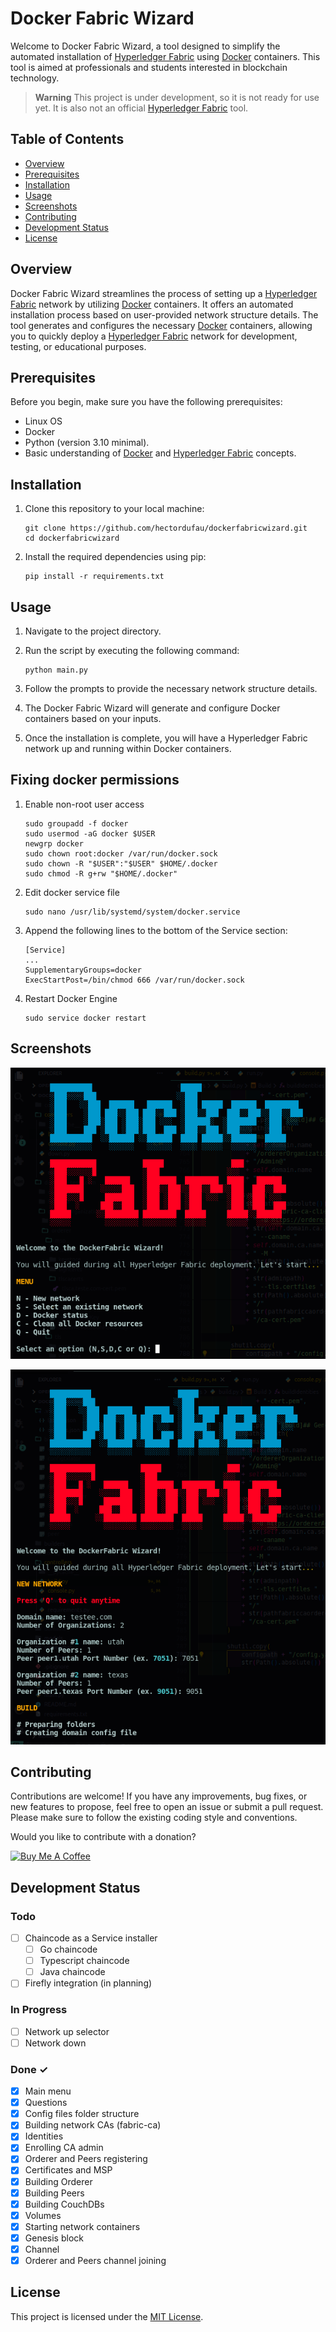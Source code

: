 # Docker Fabric Wizard

Welcome to Docker Fabric Wizard, a tool designed to simplify the automated installation of [Hyperledger Fabric](https://www.hyperledger.org/projects/fabric) using [Docker](https://hub.docker.com/u/hyperledger/) containers. This tool is aimed at professionals and students interested in blockchain technology.

> __Warning__
This project is under development, so it is not ready for use yet. It is also not an official [Hyperledger Fabric](https://www.hyperledger.org/projects/fabric) tool.


## Table of Contents

- [Overview](#overview)
- [Prerequisites](#prerequisites)
- [Installation](#installation)
- [Usage](#usage)
- [Screenshots](#screenshots)
- [Contributing](#contributing)
- [Development Status](#development-status)
- [License](#license)

## Overview

Docker Fabric Wizard streamlines the process of setting up a [Hyperledger Fabric](https://www.hyperledger.org/projects/fabric) network by utilizing [Docker](https://hub.docker.com/u/hyperledger/) containers. It offers an automated installation process based on user-provided network structure details. The tool generates and configures the necessary [Docker](https://hub.docker.com/u/hyperledger/) containers, allowing you to quickly deploy a [Hyperledger Fabric](https://www.hyperledger.org/projects/fabric) network for development, testing, or educational purposes.

## Prerequisites

Before you begin, make sure you have the following prerequisites:

- Linux OS
- Docker
- Python (version 3.10 minimal).
- Basic understanding of [Docker](https://docs.docker.com/) and [Hyperledger Fabric](https://hyperledger-fabric.readthedocs.io/en/latest/getting_started.html) concepts.

## Installation

1. Clone this repository to your local machine:

   ```
   git clone https://github.com/hectordufau/dockerfabricwizard.git
   cd dockerfabricwizard
   ```

2. Install the required dependencies using pip:

   ```
   pip install -r requirements.txt
   ```

## Usage

1. Navigate to the project directory.

2. Run the script by executing the following command:

   ```
   python main.py
   ```

3. Follow the prompts to provide the necessary network structure details.

4. The Docker Fabric Wizard will generate and configure Docker containers based on your inputs.

5. Once the installation is complete, you will have a Hyperledger Fabric network up and running within Docker containers.

## Fixing docker permissions

1. Enable non-root user access

   ```
   sudo groupadd -f docker
   sudo usermod -aG docker $USER
   newgrp docker
   sudo chown root:docker /var/run/docker.sock
   sudo chown -R "$USER":"$USER" $HOME/.docker
   sudo chmod -R g+rw "$HOME/.docker"
   ```

2. Edit docker service file

   ```
   sudo nano /usr/lib/systemd/system/docker.service
   ```

3. Append the following lines to the bottom of the Service section:

   ```
   [Service]
   ...
   SupplementaryGroups=docker
   ExecStartPost=/bin/chmod 666 /var/run/docker.sock

   ```

4. Restart Docker Engine

   ```
   sudo service docker restart
   ```

## Screenshots

![Main menu](/screenshots/screen1.png "Main menu")

![New network](/screenshots/screen2.png "New network")

## Contributing

Contributions are welcome! If you have any improvements, bug fixes, or new features to propose, feel free to open an issue or submit a pull request. Please make sure to follow the existing coding style and conventions.

Would you like to contribute with a donation?

<a href="https://www.buymeacoffee.com/hectordufau" target="_blank"><img src="https://cdn.buymeacoffee.com/buttons/v2/arial-yellow.png" alt="Buy Me A Coffee" height="45"></a>

## Development Status

### Todo

- [ ] Chaincode as a Service installer
   - [ ] Go chaincode
   - [ ] Typescript chaincode
   - [ ] Java chaincode
- [ ] Firefly integration (in planning)

### In Progress

- [ ] Network up selector
- [ ] Network down

### Done ✓

- [x] Main menu
- [x] Questions
- [x] Config files folder structure
- [x] Building network CAs (fabric-ca)
- [x] Identities
- [x] Enrolling CA admin
- [x] Orderer and Peers registering
- [x] Certificates and MSP
- [x] Building Orderer
- [x] Building Peers
- [x] Building CouchDBs
- [x] Volumes
- [x] Starting network containers
- [X] Genesis block
- [X] Channel
- [x] Orderer and Peers channel joining

## License

This project is licensed under the [MIT License](LICENSE).
